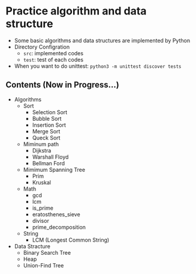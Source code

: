 # Practice algorithm and data structure

- Some basic algorithms and data structures are implemented by Python
- Directory Configration
  - `src`: implemented codes
  - `test`: test of each codes
- When you want to do unittest: `python3 -m unittest discover tests`
## Contents (Now in Progress...)

- Algorithms
	- Sort
		- Selection Sort
		- Bubble Sort
		- Insertion Sort
		- Merge Sort
		- Queck Sort
	- Miminum path
		- Dijkstra
		- Warshall Floyd
        - Bellman Ford
    - Mimimum Spanning Tree
        - Prim
        - Kruskal
    - Math
        - gcd
        - lcm
        - is_prime
        - eratosthenes_sieve
        - divisor
        - prime_decomposition
    - String
        - LCM (Longest Common String)
- Data Stracture
  - Binary Search Tree
  - Heap
  - Union-Find Tree
